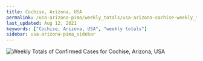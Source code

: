 ```yaml
---
title: Cochise, Arizona, USA
permalink: /usa-arizona-pima/weekly_totals/usa-arizona-cochise-weekly_totals.html
last_updated: Aug 12, 2021
keywords: ["Cochise, Arizona, USA", "weekly totals"]
sidebar: usa-arizona-pima_sidebar
---
```


![Weekly Totals of Confirmed Cases for Cochise, Arizona, USA](/covid_tracker/images/graphs/usa-arizona-cochise-weekly_totals_graph.png)
